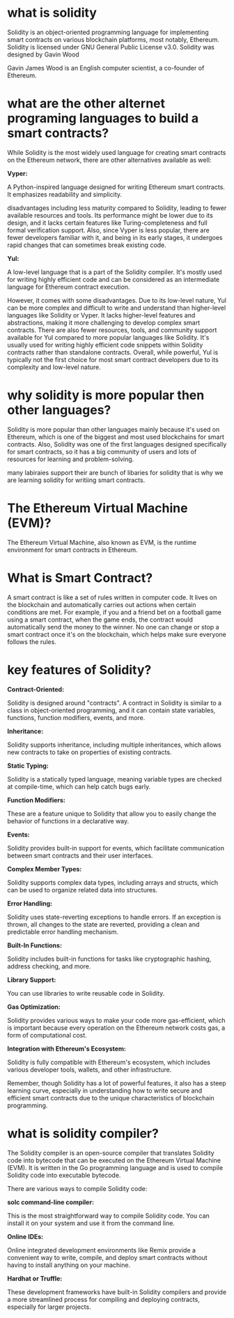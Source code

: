 # what is solidity

Solidity is an object-oriented programming language for implementing smart contracts on various blockchain platforms, most notably, Ethereum. Solidity is licensed under GNU General Public License v3.0. Solidity was designed by Gavin Wood

Gavin James Wood is an English computer scientist, a co-founder of Ethereum.

# what are the other alternet programing languages to build a smart contracts?


While Solidity is the most widely used language for creating smart contracts on the Ethereum network, there are other alternatives available as well:

**Vyper:**

 A Python-inspired language designed for writing Ethereum smart contracts. It emphasizes readability and simplicity.

 disadvantages including less maturity compared to Solidity, leading to fewer available resources and tools. Its performance might be lower due to its design, and it lacks certain features like Turing-completeness and full formal verification support. Also, since Vyper is less popular, there are fewer developers familiar with it, and being in its early stages, it undergoes rapid changes that can sometimes break existing code.

**Yul:**

 A low-level language that is a part of the Solidity compiler. It's mostly used for writing highly efficient code and can be considered as an intermediate language for Ethereum contract execution.

However, it comes with some disadvantages. Due to its low-level nature, Yul can be more complex and difficult to write and understand than higher-level languages like Solidity or Vyper. It lacks higher-level features and abstractions, making it more challenging to develop complex smart contracts. There are also fewer resources, tools, and community support available for Yul compared to more popular languages like Solidity. It's usually used for writing highly efficient code snippets within Solidity contracts rather than standalone contracts. Overall, while powerful, Yul is typically not the first choice for most smart contract developers due to its complexity and low-level nature.



# why solidity is more popular then other languages?

Solidity is more popular than other languages mainly because it's used on Ethereum, which is one of the biggest and most used blockchains for smart contracts. Also, Solidity was one of the first languages designed specifically for smart contracts, so it has a big community of users and lots of resources for learning and problem-solving.

many labiraies support their are bunch of libaries for solidity that is why we are learning solidity for writiing smart contracts.

# The Ethereum Virtual Machine (EVM)?

The Ethereum Virtual Machine, also known as EVM, is the runtime environment for smart contracts in Ethereum.

# What is Smart Contract?

A smart contract is like a set of rules written in computer code. It lives on the blockchain and automatically carries out actions when certain conditions are met. For example, if you and a friend bet on a football game using a smart contract, when the game ends, the contract would automatically send the money to the winner. No one can change or stop a smart contract once it's on the blockchain, which helps make sure everyone follows the rules.

# key features of Solidity?

**Contract-Oriented:**

 Solidity is designed around "contracts". A contract in Solidity is similar to a class in object-oriented programming, and it can contain state variables, functions, function modifiers, events, and more.

**Inheritance:** 

Solidity supports inheritance, including multiple inheritances, which allows new contracts to take on properties of existing contracts.

**Static Typing:** 

Solidity is a statically typed language, meaning variable types are checked at compile-time, which can help catch bugs early.

**Function Modifiers:**

 These are a feature unique to Solidity that allow you to easily change the behavior of functions in a declarative way.

**Events:**

 Solidity provides built-in support for events, which facilitate communication between smart contracts and their user interfaces.

**Complex Member Types:** 

Solidity supports complex data types, including arrays and structs, which can be used to organize related data into structures.

**Error Handling:**

 Solidity uses state-reverting exceptions to handle errors. If an exception is thrown, all changes to the state are reverted, providing a clean and predictable error handling mechanism.

**Built-In Functions:**

 Solidity includes built-in functions for tasks like cryptographic hashing, address checking, and more.

**Library Support:**

 You can use libraries to write reusable code in Solidity.

**Gas Optimization:** 

Solidity provides various ways to make your code more gas-efficient, which is important because every operation on the Ethereum network costs gas, a form of computational cost.

**Integration with Ethereum's Ecosystem:**

 Solidity is fully compatible with Ethereum's ecosystem, which includes various developer tools, wallets, and other infrastructure.

Remember, though Solidity has a lot of powerful features, it also has a steep learning curve, especially in understanding how to write secure and efficient smart contracts due to the unique characteristics of blockchain programming.

# what is solidity compiler?

The Solidity compiler is an open-source compiler that translates Solidity code into bytecode that can be executed on the Ethereum Virtual Machine (EVM). It is written in the Go programming language and is used to compile Solidity code into executable bytecode.

There are various ways to compile Solidity code:

**solc command-line compiler:**

 This is the most straightforward way to compile Solidity code. You can install it on your system and use it from the command line.

**Online IDEs:**

 Online integrated development environments like Remix provide a convenient way to write, compile, and deploy smart contracts without having to install anything on your machine.

**Hardhat or Truffle:**

 These development frameworks have built-in Solidity compilers and provide a more streamlined process for compiling and deploying contracts, especially for larger projects.



